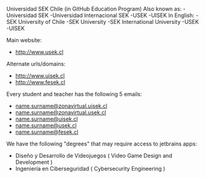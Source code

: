 Universidad SEK Chile (in GitHub Education Program)
Also known as:
-Universidad SEK
-Universidad Internacional SEK
-USEK
-UISEK
In English:
-SEK University of Chile
-SEK University
-SEK International University
-USEK
-UISEK


Main website: 
- http://www.usek.cl

Alternate urls/domains: 
- http://www.uisek.cl
- http://www.fesek.cl

Every student and teacher has the following 5 emails:
- name.surname@zonavirtual.uisek.cl
- name.surname@zonavirtual.usek.cl
- name.surname@uisek.cl
- name.surname@usek.cl
- name.surname@fesek.cl

We have the following "degrees" that may require access to jetbrains apps:
- Diseño y Desarrollo de Videojuegos ( Video Game Design and Development )
- Ingeniería en Ciberseguridad ( Cybersecurity Engineering )
